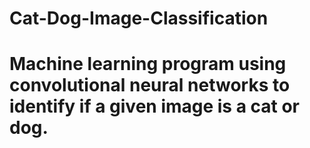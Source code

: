 # Cat-Dog-Image-Classification
# Machine learning program using convolutional neural networks to identify if a given image is a cat or dog.
